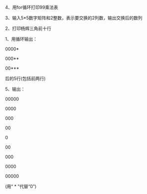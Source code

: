 4、用for循环打印99乘法表

3、输入5*5数字矩阵和2整数，表示要交换的2列数，输出交换后的数列

2、打印杨辉三角前十行

1、用循环输出：

0000*

000**

00*** 

后的5行(包括前两行)

5、输出：

00000

0000

000

00

0

00

000

0000

00000

(用“ * ”代替“0”)
